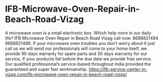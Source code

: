 # IFB-Microwave-Oven-Repair-in-Beach-Road-Vizag
 A microwave oven is a small electronic box. Which help more in our daily life? IFB Microwave Oven Repair in Beach Road Vizag call now: 8688821484 8688821488.  If your microwave oven troubles you don’t worry about it just call us we will send our professionals will come to your home itself, we provide 90 days warranty for spare parts and 30 days warranty for our service, if your products fail before the due date we provide free service.  Our qualified professional’s service-based throughout India provided the guaranteed and super fast workmanship.  https://ifb-service-center-in-vizag.com/ifb-microwave-oven-repair-in-beach-road-vizag/
